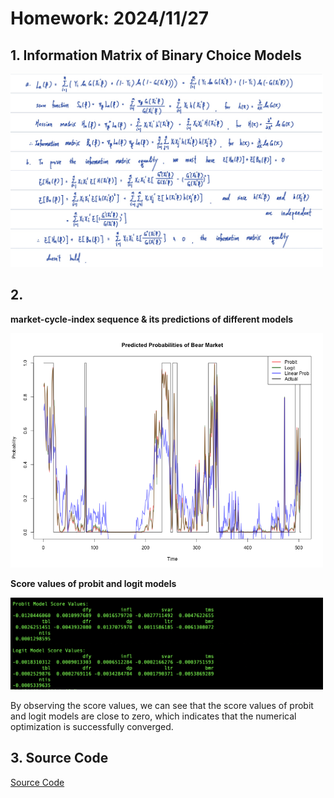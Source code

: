<script type="text/javascript" src="http://cdn.mathjax.org/mathjax/latest/MathJax.js?config=TeX-AMS-MML_HTMLorMML"></script> <script type="text/x-mathjax-config"> MathJax.Hub.Config({ tex2jax: {inlineMath: [['$', '$']]}, messageStyle: "none" }); </script>

# Homework: 2024/11/27

## 1. Information Matrix of Binary Choice Models

<img src="img/p1.jpg" alt="p1" width="500">

## 2. 

**market-cycle-index sequence & its predictions of different models**

<img src="img/plot.png" alt="p2-1" width="500">

<div style="page-break-after: always;"></div>

**Score values of probit and logit models**

<img src="img/p2.png" alt="p2-2" width="500">

By observing the score values, we can see that the score values of probit and logit models are close to zero, which indicates that the numerical optimization is successfully converged.

## 3. Source Code

[Source Code](https://github.com/lin-1214/2024Econometric/blob/main/hw10/homework10.r)
 
